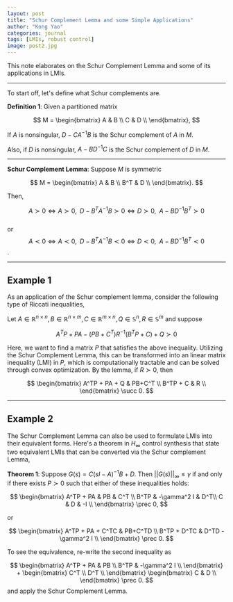 ```yaml
---
layout: post
title: "Schur Complement Lemma and some Simple Applications"
author: "Kong Yao"
categories: journal
tags: [LMIs, robust control]
image: post2.jpg
---
```

This note elaborates on the Schur Complement Lemma and some of its applications in LMIs.

---

To start off, let's define what Schur complements are.

$\textbf{Definition 1}$: Given a partitioned matrix

$$
M =
\begin{bmatrix}
    A & B \\
    C & D \\
\end{bmatrix},
$$

If $A$ is nonsingular, $D - CA^{-1}B$ is the Schur complement of $A$ in $M$. 

Also, if $D$ is nonsingular, $A - BD^{-1}C$ is the Schur complement of $D$ in $M$.

---

$\textbf{Schur Complement Lemma}:$ Suppose $M$ is symmetric

$$
M =
\begin{bmatrix}
    A & B \\
    B^T & D \\
\end{bmatrix}.
$$

Then, 

$$
A \succ 0 \Leftrightarrow A \succ 0,\;\; D - B^{T}A^{-1}B \succ 0 \Leftrightarrow D \succ 0,\;\;A - BD^{-1}B^{T} \succ 0 $$  
or
$$
A \prec 0 \Leftrightarrow A \prec 0,\;\; D - B^{T}A^{-1}B \prec 0 \Leftrightarrow D \prec 0,\;\;A - BD^{-1}B^{T} \prec 0 $$. 

---
## Example 1

As an application of the Schur complement lemma, consider the following type of Riccati inequalities,

Let $A \in \mathbb{R}^{n\times n}, B \in \mathbb{R}^{n\times m}, C \in \mathbb{R}^{m\times n}, Q \in \mathbb{S}^n, R \in \mathbb{S}^m$ and suppose

$$
A^TP + PA - (PB+C^T)R^{-1}(B^TP+C)+Q \succ 0
$$


Here, we want to find a matrix $P$ that satisfies the above inequality. Utilizing the Schur Complement Lemma, this can be transformed into an linear matrix inequality (LMI) in $P$, which is computationally tractable and can be solved through convex optimization. By the lemma, if $R \succ 0$, then

$$
\begin{bmatrix}
    A^TP + PA + Q & PB+C^T \\
    B^TP + C & R \\
\end{bmatrix} \succ 0.
$$

---
## Example 2

The Schur Complement Lemma can also be used to formulate LMIs into their equivalent forms. Here's a theorem in $H_{\infty}$ control synthesis that state two equivalent LMIs that can be converted via the Schur complement Lemma,

$\textbf{Theorem 1}:$ Suppose $G(s) = C(sI - A)^{-1}B + D$. Then $||G(s)||_{\infty} \leq \gamma$ if and only if there exists $P \succ 0$ such that either of these inequalities holds:

$$
\begin{bmatrix}
    A^TP + PA & PB & C^T \\
    B^TP & -\gamma^2 I & D^T\\
    C & D & -I \\
\end{bmatrix} \prec 0,
$$

or 

$$
\begin{bmatrix}
    A^TP + PA + C^TC & PB+C^TD \\
    B^TP + D^TC & D^TD - \gamma^2 I \\
\end{bmatrix} \prec 0.
$$

To see the equivalence, re-write the second inequality as

$$
\begin{bmatrix}
    A^TP + PA & PB \\
    B^TP & -\gamma^2 I \\
\end{bmatrix} + 
\begin{bmatrix}
    C^T \\
    D^T \\
\end{bmatrix}
\begin{bmatrix}
    C & D \\
\end{bmatrix} \prec 0.
$$
and apply the Schur Complement Lemma.